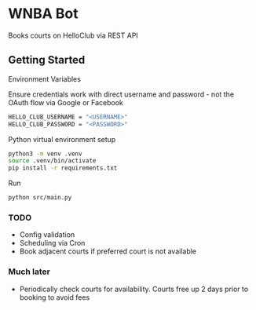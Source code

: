 # WNBA Bot

Books courts on HelloClub via REST API

## Getting Started

Environment Variables

Ensure credentials work with direct username and password - not the OAuth flow via Google or Facebook
```bash
HELLO_CLUB_USERNAME = "<USERNAME>"
HELLO_CLUB_PASSWORD = "<PASSWORD>"
```

Python virtual environment setup
```bash
python3 -m venv .venv
source .venv/bin/activate
pip install -r requirements.txt
```

Run
```bash
python src/main.py
```

### TODO
- Config validation
- Scheduling via Cron
- Book adjacent courts if preferred court is not available

### Much later
- Periodically check courts for availability. Courts free up 2 days prior to booking to avoid fees